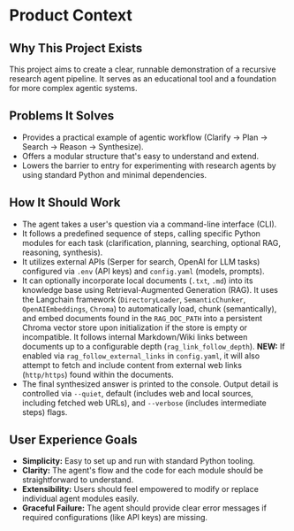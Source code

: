 # Product Context

## Why This Project Exists

This project aims to create a clear, runnable demonstration of a recursive research agent pipeline. It serves as an educational tool and a foundation for more complex agentic systems.

## Problems It Solves

- Provides a practical example of agentic workflow (Clarify -> Plan -> Search -> Reason -> Synthesize).
- Offers a modular structure that's easy to understand and extend.
- Lowers the barrier to entry for experimenting with research agents by using standard Python and minimal dependencies.

## How It Should Work

- The agent takes a user's question via a command-line interface (CLI).
- It follows a predefined sequence of steps, calling specific Python modules for each task (clarification, planning, searching, optional RAG, reasoning, synthesis).
- It utilizes external APIs (Serper for search, OpenAI for LLM tasks) configured via `.env` (API keys) and `config.yaml` (models, prompts).
- It can optionally incorporate local documents (`.txt`, `.md`) into its knowledge base using Retrieval-Augmented Generation (RAG). It uses the Langchain framework (`DirectoryLoader`, `SemanticChunker`, `OpenAIEmbeddings`, `Chroma`) to automatically load, chunk (semantically), and embed documents found in the `RAG_DOC_PATH` into a persistent Chroma vector store upon initialization if the store is empty or incompatible. It follows internal Markdown/Wiki links between documents up to a configurable depth (`rag_link_follow_depth`). **NEW:** If enabled via `rag_follow_external_links` in `config.yaml`, it will also attempt to fetch and include content from external web links (`http/https`) found within the documents.
- The final synthesized answer is printed to the console. Output detail is controlled via `--quiet`, default (includes web and local sources, including fetched web URLs), and `--verbose` (includes intermediate steps) flags.

## User Experience Goals

- **Simplicity:** Easy to set up and run with standard Python tooling.
- **Clarity:** The agent's flow and the code for each module should be straightforward to understand.
- **Extensibility:** Users should feel empowered to modify or replace individual agent modules easily.
- **Graceful Failure:** The agent should provide clear error messages if required configurations (like API keys) are missing.